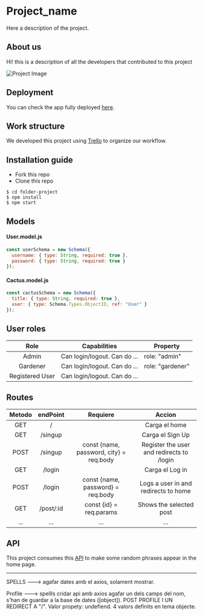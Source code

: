 # Project_name
Here a description of the project. 

## About us
Hi! this is a description of all the developers that contributed to this project 

![Project Image](https://assets.website-files.com/5c755d7d6fa90e6b6027e74c/642fe45b20446d4f867135fb_%D0%A1over.jpg "Project Image")

## Deployment
You can check the app fully deployed [here](https://be.green/es/blog/guia-de-cuidado-de-los-cactus/).

## Work structure
We developed this project using [Trello](https://trello.com/home) to organize our workflow.

## Installation guide
- Fork this repo
- Clone this repo 

```shell
$ cd folder-project
$ npm install
$ npm start
```

## Models
#### User.model.js
```js
const userSchema = new Schema({
  username: { type: String, required: true },
  password: { type: String, required: true }
});
```
#### Cactus.model.js
```js
const cactusSchema = new Schema({
  title: { type: String, required: true },
  user: { type: Schema.Types.ObjectID, ref: "User" }
});
```

## User roles
| Role  | Capabilities                                                                                                                               | Property       |
| :---: | ------------------------------------------------------------------------------------------------------------------------------------------ | -------------- |
| Admin  | Can login/logout. Can do ... | role: "admin" |
| Gardener | Can login/logout. Can do ... | role: "gardener" |
| Registered User | Can login/logout. Can do ... ||

## Routes
| Metodo |     endPoint     |                  Requiere                   |                  Accion                  |
| :----: | :--------------: | :-----------------------------------------: | :--------------------------------------: |
|  GET   |        /         |                                             |              Carga el home               |
|  GET   |     /singup      |                                             |             Carga el Sign Up             |
|  POST  |     /singup      |   const {name, password, city} = req.body   |  Register the user and redirects to /login |
|  GET   |      /login      |                                             |             Carga el Log in              |
|  POST  |      /login      |      const {name, password} = req.body      |     Logs a user in and redirects to home |
|  GET   |    /post/:id     |           const {id} = req.params           |        Shows the selected post           |
|  ...   |    ...     |          ...         |       ...          |


## API
This project consumes this [API](https://api.chucknorris.io/) to make some random phrases appear in the home page.

---






SPELLS ---> agafar dates amb el axios, solament mostrar. 

Profile ---> spellls cridar api amb axios agafar un dels camps del nom, s'han de guardar a la base de dates ([object]). POST PROFILE I UN REDIRECT A "/". Valor propety: undefiend. 4 valors definits en tema objecte. 

